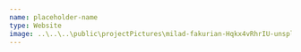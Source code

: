 ```yaml
---
name: placeholder-name
type: Website
image: ..\..\..\public\projectPictures\milad-fakurian-Hqkx4vRhrIU-unsplash.jpg
---
```

